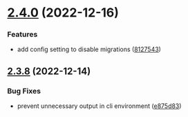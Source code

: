 # [2.4.0](https://github.com/baumrock/RockMigrations/compare/v2.3.8...v2.4.0) (2022-12-16)


### Features

* add config setting to disable migrations ([8127543](https://github.com/baumrock/RockMigrations/commit/8127543f6e0d6afb9f750c20990b3242d18f5ef8))



## [2.3.8](https://github.com/baumrock/RockMigrations/compare/e875d834e37a402a7a5f91985e2fe79caa851100...v2.3.8) (2022-12-14)


### Bug Fixes

* prevent unnecessary output in cli environment ([e875d83](https://github.com/baumrock/RockMigrations/commit/e875d834e37a402a7a5f91985e2fe79caa851100))




